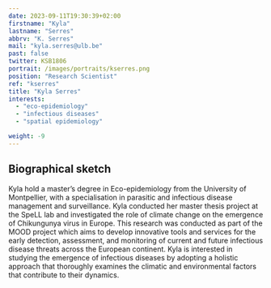 ```yaml
---
date: 2023-09-11T19:30:39+02:00
firstname: "Kyla"
lastname: "Serres"
abbrv: "K. Serres"
mail: "kyla.serres@ulb.be"
past: false
twitter: KSB1806
portrait: /images/portraits/kserres.png
position: "Research Scientist"
ref: "kserres"
title: "Kyla Serres"
interests:
  - "eco-epidemiology"
  - "infectious diseases"
  - "spatial epidemiology"

weight: -9
---
```


## Biographical sketch

Kyla hold a master’s degree in Eco-epidemiology from the University of Montpellier, with a specialisation in parasitic and infectious disease management and surveillance. Kyla conducted her master thesis project at the SpeLL lab and investigated the role of climate change on the emergence of Chikungunya virus in Europe. This research was conducted as part of the MOOD project which aims to develop innovative tools and services for the early detection, assessment, and monitoring of current and future infectious disease threats across the European continent. Kyla is interested in studying the emergence of infectious diseases by adopting a holistic approach that thoroughly examines the climatic and environmental factors that contribute to their dynamics.
